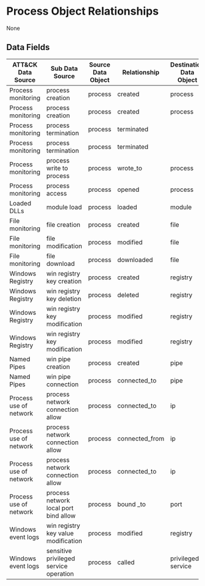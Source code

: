 # Process Object Relationships
None

## Data Fields

|ATT&CK Data Source|Sub Data Source|Source Data Object|Relationship|Destination Data Object|EventID|
|---|---|---|---|---|---|
|Process monitoring|process creation|process|created|process|4688|
|Process monitoring|process creation|process|created|process|1|
|Process monitoring|process termination|process|terminated||4689|
|Process monitoring|process termination|process|terminated||5|
|Process monitoring|process write to process|process|wrote_to|process|8|
|Process monitoring|process access|process|opened|process|10|
|Loaded DLLs|module load|process|loaded|module|7|
|File monitoring|file creation|process|created|file|11|
|File monitoring|file modification|process|modified|file|11|
|File monitoring|file download|process|downloaded|file|11|
|Windows Registry|win registry key creation|process|created|registry|12|
|Windows Registry|win registry key deletion|process|deleted|registry|12|
|Windows Registry|win registry key modification|process|modified|registry|14|
|Windows Registry|win registry key modification|process|modified|registry|13|
|Named Pipes|win pipe creation|process|created|pipe|17|
|Named Pipes|win pipe connection|process|connected_to|pipe|18|
|Process use of network|process network connection allow|process|connected_to|ip|3|
|Process use of network|process network connection allow|process|connected_from|ip|5156|
|Process use of network|process network connection allow|process|connected_to|ip|5156|
|Process use of network|process network local port bind allow|process|bound _to|port|5158|
|Windows event logs|win registry key value modification|process|modified|registry|4657|
|Windows event logs|sensitive privileged service operation|process|called|privileged service|4673|



